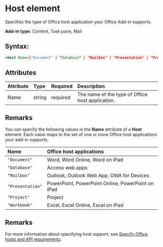 
# Host element
Specifies the type of Office host application your Office Add-in supports.

 **Add-in type:** Content, Task pane, Mail


## Syntax:


```XML
<Host Name=["Document" | "Database" | "Mailbox" | "Presentation" | "Project" | "Workbook"] />
```


## Attributes



|**Attribute**|**Type**|**Required**|**Description**|
|:-----|:-----|:-----|:-----|
|Name|string|required|The name of the type of Office host application.|

## Remarks

You can specify the following values in the  **Name** attribute of a **Host** element. Each value maps to the set of one or more Office host applications your add-in supports.



|**Name**|**Office host applications**|
|:-----|:-----|
| `"Document"`|Word, Word Online, Word on iPad|
| `"Database"`|Access web apps|
| `"Mailbox"`|Outlook, Outlook Web App, OWA for Devices|
| `"Presentation"`|PowerPoint, PowerPoint Online, PowerPoint on iPad|
| `"Project"`|Project|
| `"Workbook"`|Excel, Excel Online, Excel on iPad|

## Remarks

For more information about specifying host support, see [Specify Office hosts and API requirements](http://msdn.microsoft.com/library/6b6702f2-b0a5-46ab-a356-8dda897ca8ae%28Office.15%29.aspx).

